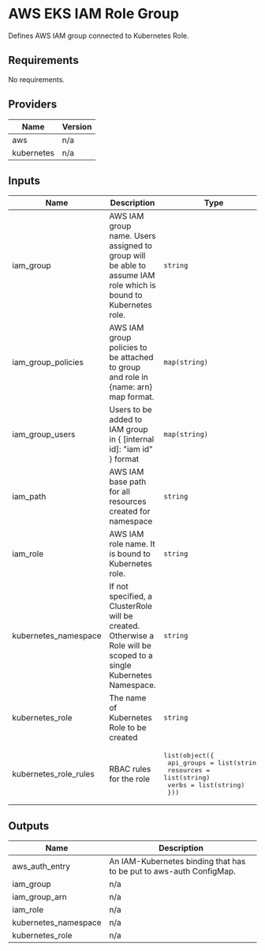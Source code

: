 # AWS EKS IAM Role Group  
Defines AWS IAM group connected to Kubernetes Role.

## Requirements

No requirements.

## Providers

| Name | Version |
|------|---------|
| aws | n/a |
| kubernetes | n/a |

## Inputs

| Name | Description | Type | Default | Required |
|------|-------------|------|---------|:--------:|
| iam\_group | AWS IAM group name. Users assigned to group will be able to assume IAM role which is bound to Kubernetes role. | `string` | n/a | yes |
| iam\_group\_policies | AWS IAM group policies to be attached to group and role in {name: arn} map format. | `map(string)` | `{}` | no |
| iam\_group\_users | Users to be added to IAM group in { [internal id]: "iam id" } format | `map(string)` | `{}` | no |
| iam\_path | AWS IAM base path for all resources created for namespace | `string` | `null` | no |
| iam\_role | AWS IAM role name. It is bound to Kubernetes role. | `string` | n/a | yes |
| kubernetes\_namespace | If not specified, a ClusterRole will be created. Otherwise a Role will be scoped to a single Kubernetes Namespace. | `string` | `null` | no |
| kubernetes\_role | The name of Kubernetes Role to be created | `string` | n/a | yes |
| kubernetes\_role\_rules | RBAC rules for the role | <pre>list(object({<br>    api_groups = list(string)<br>    resources  = list(string)<br>    verbs      = list(string)<br>  }))</pre> | n/a | yes |

## Outputs

| Name | Description |
|------|-------------|
| aws\_auth\_entry | An IAM-Kubernetes binding that has to be put to aws-auth ConfigMap. |
| iam\_group | n/a |
| iam\_group\_arn | n/a |
| iam\_role | n/a |
| kubernetes\_namespace | n/a |
| kubernetes\_role | n/a |

